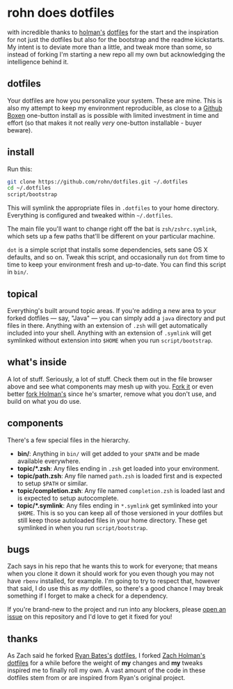 # rohn does dotfiles
with incredible thanks to [holman's](http://github.com/holman) [dotfiles](http://github.com/holman/dotfiles)
for the start and the inspiration for not just the dotfiles but also for the bootstrap
and the readme kickstarts. My intent is to deviate more than a little, and tweak more
than some, so instead of forking I'm starting a new repo all my own but acknowledging
the intelligence behind it.

## dotfiles

Your dotfiles are how you personalize your system. These are mine.
This is also my attempt to keep my environment reproducible, as close to a
[Github Boxen](http://boxen.github.com) one-button install as is possible with limited
investment in time and effort (so that makes it not really _very_ one-button installable - buyer beware).

## install

Run this:

```sh
git clone https://github.com/rohn/dotfiles.git ~/.dotfiles
cd ~/.dotfiles
script/bootstrap
```

This will symlink the appropriate files in `.dotfiles` to your home directory.
Everything is configured and tweaked within `~/.dotfiles`.

The main file you'll want to change right off the bat is `zsh/zshrc.symlink`,
which sets up a few paths that'll be different on your particular machine.

`dot` is a simple script that installs some dependencies, sets sane OS X
defaults, and so on. Tweak this script, and occasionally run `dot` from
time to time to keep your environment fresh and up-to-date. You can find
this script in `bin/`.

## topical

Everything's built around topic areas. If you're adding a new area to your
forked dotfiles — say, "Java" — you can simply add a `java` directory and put
files in there. Anything with an extension of `.zsh` will get automatically
included into your shell. Anything with an extension of `.symlink` will get
symlinked without extension into `$HOME` when you run `script/bootstrap`.

## what's inside

A lot of stuff. Seriously, a lot of stuff. Check them out in the file browser
above and see what components may mesh up with you.
[Fork it](https://github.com/rohn/dotfiles/fork) or even better [fork Holman's](https://github.com/holman/dotfiles/fork) since he's smarter, remove what you don't use, and build on what you do use.

## components

There's a few special files in the hierarchy.

- **bin/**: Anything in `bin/` will get added to your `$PATH` and be made
  available everywhere.
- **topic/\*.zsh**: Any files ending in `.zsh` get loaded into your
  environment.
- **topic/path.zsh**: Any file named `path.zsh` is loaded first and is
  expected to setup `$PATH` or similar.
- **topic/completion.zsh**: Any file named `completion.zsh` is loaded
  last and is expected to setup autocomplete.
- **topic/\*.symlink**: Any files ending in `*.symlink` get symlinked into
  your `$HOME`. This is so you can keep all of those versioned in your dotfiles
  but still keep those autoloaded files in your home directory. These get
  symlinked in when you run `script/bootstrap`.

## bugs

Zach says in his repo that he wants this to work for everyone; that means when you clone it down it should
work for you even though you may not have `rbenv` installed, for example. I'm going to try to respect that, however that
said, I do use this as *my* dotfiles, so there's a good chance I may break
something if I forget to make a check for a dependency.

If you're brand-new to the project and run into any blockers, please
[open an issue](https://github.com/rohn/dotfiles/issues) on this repository
and I'd love to get it fixed for you!

## thanks

As Zach said he forked [Ryan Bates's](http://github.com/ryanb) [dotfiles](http://github.com/ryanb/dotfiles),
I forked [Zach Holman's](http://github.com/holman) [dotfiles](http://github.com/holman/dotfiles) for
a while before the weight of **my** changes and **my** tweaks inspired me to finally roll my own.
A vast amount of the code in these dotfiles stem from or are inspired from Ryan's original project.
